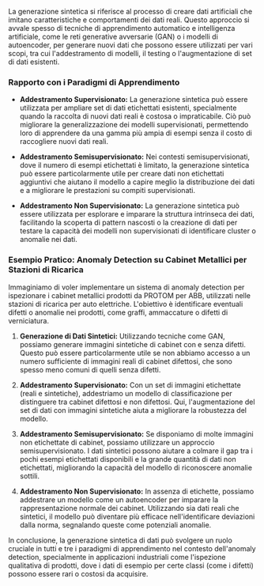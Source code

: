 La generazione sintetica si riferisce al processo di creare dati artificiali che imitano caratteristiche e comportamenti dei dati reali. Questo approccio si avvale spesso di tecniche di apprendimento automatico e intelligenza artificiale, come le reti generative avversarie (GAN) o i modelli di autoencoder, per generare nuovi dati che possono essere utilizzati per vari scopi, tra cui l'addestramento di modelli, il testing o l'augmentazione di set di dati esistenti.

### Rapporto con i Paradigmi di Apprendimento

- **Addestramento Supervisionato:** La generazione sintetica può essere utilizzata per ampliare set di dati etichettati esistenti, specialmente quando la raccolta di nuovi dati reali è costosa o impraticabile. Ciò può migliorare la generalizzazione dei modelli supervisionati, permettendo loro di apprendere da una gamma più ampia di esempi senza il costo di raccogliere nuovi dati reali.
  
- **Addestramento Semisupervisionato:** Nei contesti semisupervisionati, dove il numero di esempi etichettati è limitato, la generazione sintetica può essere particolarmente utile per creare dati non etichettati aggiuntivi che aiutano il modello a capire meglio la distribuzione dei dati e a migliorare le prestazioni su compiti supervisionati.
  
- **Addestramento Non Supervisionato:** La generazione sintetica può essere utilizzata per esplorare e imparare la struttura intrinseca dei dati, facilitando la scoperta di pattern nascosti o la creazione di dati per testare la capacità dei modelli non supervisionati di identificare cluster o anomalie nei dati.

### Esempio Pratico: Anomaly Detection su Cabinet Metallici per Stazioni di Ricarica

Immaginiamo di voler implementare un sistema di anomaly detection per ispezionare i cabinet metallici prodotti da PROTOM per ABB, utilizzati nelle stazioni di ricarica per auto elettriche. L'obiettivo è identificare eventuali difetti o anomalie nei prodotti, come graffi, ammaccature o difetti di verniciatura.

1. **Generazione di Dati Sintetici:** Utilizzando tecniche come GAN, possiamo generare immagini sintetiche di cabinet con e senza difetti. Questo può essere particolarmente utile se non abbiamo accesso a un numero sufficiente di immagini reali di cabinet difettosi, che sono spesso meno comuni di quelli senza difetti.

2. **Addestramento Supervisionato:** Con un set di immagini etichettate (reali e sintetiche), addestriamo un modello di classificazione per distinguere tra cabinet difettosi e non difettosi. Qui, l'augmentazione del set di dati con immagini sintetiche aiuta a migliorare la robustezza del modello.

3. **Addestramento Semisupervisionato:** Se disponiamo di molte immagini non etichettate di cabinet, possiamo utilizzare un approccio semisupervisionato. I dati sintetici possono aiutare a colmare il gap tra i pochi esempi etichettati disponibili e la grande quantità di dati non etichettati, migliorando la capacità del modello di riconoscere anomalie sottili.

4. **Addestramento Non Supervisionato:** In assenza di etichette, possiamo addestrare un modello come un autoencoder per imparare la rappresentazione normale dei cabinet. Utilizzando sia dati reali che sintetici, il modello può diventare più efficace nell'identificare deviazioni dalla norma, segnalando queste come potenziali anomalie.

In conclusione, la generazione sintetica di dati può svolgere un ruolo cruciale in tutti e tre i paradigmi di apprendimento nel contesto dell'anomaly detection, specialmente in applicazioni industriali come l'ispezione qualitativa di prodotti, dove i dati di esempio per certe classi (come i difetti) possono essere rari o costosi da acquisire.